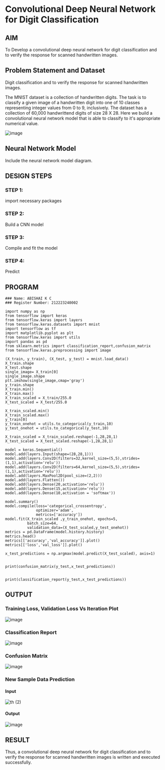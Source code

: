 # Convolutional Deep Neural Network for Digit Classification

## AIM

To Develop a convolutional deep neural network for digit classification and to verify the response for scanned handwritten images.

## Problem Statement and Dataset
Digit classification and to verify the response for scanned handwritten images.

The MNIST dataset is a collection of handwritten digits. The task is to classify a given image of a handwritten digit into one of 10 classes representing integer values from 0 to 9, inclusively. The dataset has a collection of 60,000 handwrittend digits of size 28 X 28. Here we build a convolutional neural network model that is able to classify to it's appropriate numerical value.

![image](https://github.com/Abishai95141/mnist-classification/assets/139335314/1e81a563-eca9-458d-8e83-94bdb6d038b6)

## Neural Network Model

Include the neural network model diagram.

## DESIGN STEPS

### STEP 1:
import necessary packages

### STEP 2:
Build a CNN model
### STEP 3:
Compile and fit the model
### STEP 4:
Predict

## PROGRAM
```
### Name: ABISHAI K C
### Register Number: 212223240002

import numpy as np
from tensorflow import keras
from tensorflow.keras import layers
from tensorflow.keras.datasets import mnist
import tensorflow as tf
import matplotlib.pyplot as plt
from tensorflow.keras import utils
import pandas as pd
from sklearn.metrics import classification_report,confusion_matrix
from tensorflow.keras.preprocessing import image

(X_train, y_train), (X_test, y_test) = mnist.load_data()
X_train.shape
X_test.shape
single_image= X_train[0]
single_image.shape
plt.imshow(single_image,cmap='gray')
y_train.shape
X_train.min()
X_train.max()
X_train_scaled = X_train/255.0
X_test_scaled = X_test/255.0

X_train_scaled.min()
X_train_scaled.max()
y_train[0]
y_train_onehot = utils.to_categorical(y_train,10)
y_test_onehot = utils.to_categorical(y_test,10)

X_train_scaled = X_train_scaled.reshape(-1,28,28,1)
X_test_scaled = X_test_scaled.reshape(-1,28,28,1)

model = keras.Sequential()
model.add(layers.Input(shape=(28,28,1)))
model.add(layers.Conv2D(filters=32,kernel_size=(5,5),strides=(1,1),activation='relu'))
model.add(layers.Conv2D(filters=64,kernel_size=(5,5),strides=(1,1),activation='relu'))
model.add(layers.MaxPool2D(pool_size=(2,2)))
model.add(layers.Flatten())
model.add(layers.Dense(20,activation='relu'))
model.add(layers.Dense(15,activation='relu'))
model.add(layers.Dense(10,activation = 'softmax'))

model.summary()
model.compile(loss='categorical_crossentropy',
              optimizer='adam',
              metrics=['accuracy'])
model.fit(X_train_scaled ,y_train_onehot, epochs=5,
          batch_size=64,
          validation_data=(X_test_scaled,y_test_onehot))
metrics = pd.DataFrame(model.history.history)
metrics.head()
metrics[['accuracy','val_accuracy']].plot()
metrics[['loss','val_loss']].plot()

x_test_predictions = np.argmax(model.predict(X_test_scaled), axis=1)


print(confusion_matrix(y_test,x_test_predictions))


print(classification_report(y_test,x_test_predictions))
```
## OUTPUT

### Training Loss, Validation Loss Vs Iteration Plot

![image](https://github.com/Abishai95141/mnist-classification/assets/139335314/6c0d0d57-a74d-4211-97d8-4eaf32064fcc)


### Classification Report

![image](https://github.com/Abishai95141/mnist-classification/assets/139335314/0d518de9-fc42-4299-9fb6-14c610d8cc1f)


### Confusion Matrix

![image](https://github.com/Abishai95141/mnist-classification/assets/139335314/0d40d9cd-807c-4a89-b339-a6a0f3217422)


### New Sample Data Prediction

#### Input
![th (2)](https://github.com/Abishai95141/mnist-classification/assets/139335314/83bf5666-8525-4c11-b124-a08c57720cec)

#### Output
![image](https://github.com/Abishai95141/mnist-classification/assets/139335314/ba1fa12e-264a-4f86-8509-7290a8693428)


## RESULT
Thus, a convolutional deep neural network for digit classification and to verify the response for scanned handwritten images is written and executed successfully.
